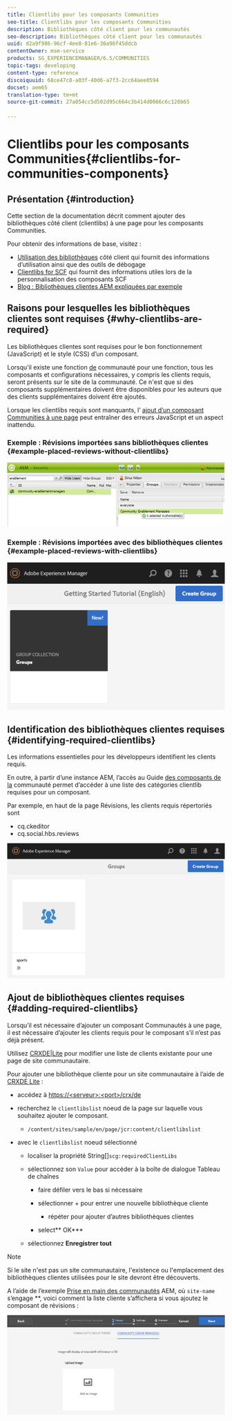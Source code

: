 ```yaml
---
title: Clientlibs pour les composants Communities
seo-title: Clientlibs pour les composants Communities
description: Bibliothèques côté client pour les communautés
seo-description: Bibliothèques côté client pour les communautés
uuid: d2a9f986-96cf-4ee8-81e6-36a96f45ddcb
contentOwner: msm-service
products: SG_EXPERIENCEMANAGER/6.5/COMMUNITIES
topic-tags: developing
content-type: reference
discoiquuid: 68ce47c8-a03f-40d6-a7f3-2cc64aee0594
docset: aem65
translation-type: tm+mt
source-git-commit: 27a054cc5d502d95c664c3b414d0066c6c120b65

---
```



# Clientlibs pour les composants Communities{#clientlibs-for-communities-components}

## Présentation {#introduction}

Cette section de la documentation décrit comment ajouter des bibliothèques côté client (clientlibs) à une page pour les composants Communities.

Pour obtenir des informations de base, visitez :

* [Utilisation des bibliothèques](/help/sites-developing/clientlibs.md) côté client qui fournit des informations d’utilisation ainsi que des outils de débogage
* [Clientlibs for SCF](/help/communities/client-customize.md#clientlibs) qui fournit des informations utiles lors de la personnalisation des composants SCF
* [Blog : Bibliothèques clientes AEM expliquées par exemple](https://blogs.adobe.com/experiencedelivers/experience-management/clientlibs-explained-example/)

## Raisons pour lesquelles les bibliothèques clientes sont requises {#why-clientlibs-are-required}

Les bibliothèques clientes sont requises pour le bon fonctionnement (JavaScript) et le style (CSS) d’un composant.

Lorsqu’il existe une fonction [de](/help/communities/functions.md) communauté pour une fonction, tous les composants et configurations nécessaires, y compris les clients requis, seront présents sur le site de la communauté. Ce n&#39;est que si des composants supplémentaires doivent être disponibles pour les auteurs que des clients supplémentaires doivent être ajoutés.

Lorsque les clientlibs requis sont manquants, l’ [ajout d’un composant Communities à une page](/help/communities/author-communities.md) peut entraîner des erreurs JavaScript et un aspect inattendu.

### Exemple : Révisions importées sans bibliothèques clientes {#example-placed-reviews-without-clientlibs}

![chlimage_1-132](assets/chlimage_1-132.png)

### Exemple : Révisions importées avec des bibliothèques clientes {#example-placed-reviews-with-clientlibs}

![chlimage_1-133](assets/chlimage_1-133.png)

## Identification des bibliothèques clientes requises {#identifying-required-clientlibs}

Les informations essentielles pour les développeurs identifient les clients requis.

En outre, à partir d’une instance AEM, l’accès au Guide [des composants de la](/help/communities/components-guide.md) communauté permet d’accéder à une liste des catégories clientlib requises pour un composant.

Par exemple, en haut de la page [](https://localhost:4502/content/community-components/en/reviews.html) Révisions, les clients requis répertoriés sont

* cq.ckeditor
* cq.social.hbs.reviews

![chlimage_1-134](assets/chlimage_1-134.png)

## Ajout de bibliothèques clientes requises {#adding-required-clientlibs}

Lorsqu’il est nécessaire d’ajouter un composant Communautés à une page, il est nécessaire d’ajouter les clients requis pour le composant s’il n’est pas déjà présent.

Utilisez [CRXDE|Lite](#using-crxde-lite) pour modifier une liste de clients existante pour une page de site communautaire.

Pour ajouter une bibliothèque cliente pour un site communautaire à l’aide de [CRXDE Lite](/help/sites-developing/developing-with-crxde-lite.md) :

* accédez à [https://&lt;serveur>:&lt;port>/crx/de](https://localhost:4502/crx/de)
* recherchez le `clientlibslist` noeud de la page sur laquelle vous souhaitez ajouter le composant.

   * `/content/sites/sample/en/page/jcr:content/clientlibslist`

* avec le `clientlibslist` noeud sélectionné

   * localiser la propriété String[]`scg:requiredClientLibs`
   * sélectionnez son `Value` pour accéder à la boîte de dialogue Tableau de chaînes

      * faire défiler vers le bas si nécessaire
      * sélectionner + pour entrer une nouvelle bibliothèque cliente

         * répéter pour ajouter d’autres bibliothèques clientes
      * select** OK***
   * sélectionnez **Enregistrer tout**



>[!NOTE]
>
>Si le site n&#39;est pas un site communautaire, l&#39;existence ou l&#39;emplacement des bibliothèques clientes utilisées pour le site devront être découverts.

A l’aide de l’exemple [Prise en main des communautés](/help/communities/getting-started.md) AEM, où `site-name` s’engage **, voici comment la liste cliente s’affichera si vous ajoutez le composant de révisions :

![chlimage_1-135](assets/chlimage_1-135.png)

